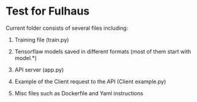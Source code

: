 # Test for Fulhaus

Current folder consists of several files including:

1) Training file (train.py)

2) Tensorflaw models saved in different formats (most of them start with model.*) 

3) API server (app.py)

4) Example of the Client request to the API (Client example.py)

5) Misc files such as Dockerfile and Yaml instructions 

